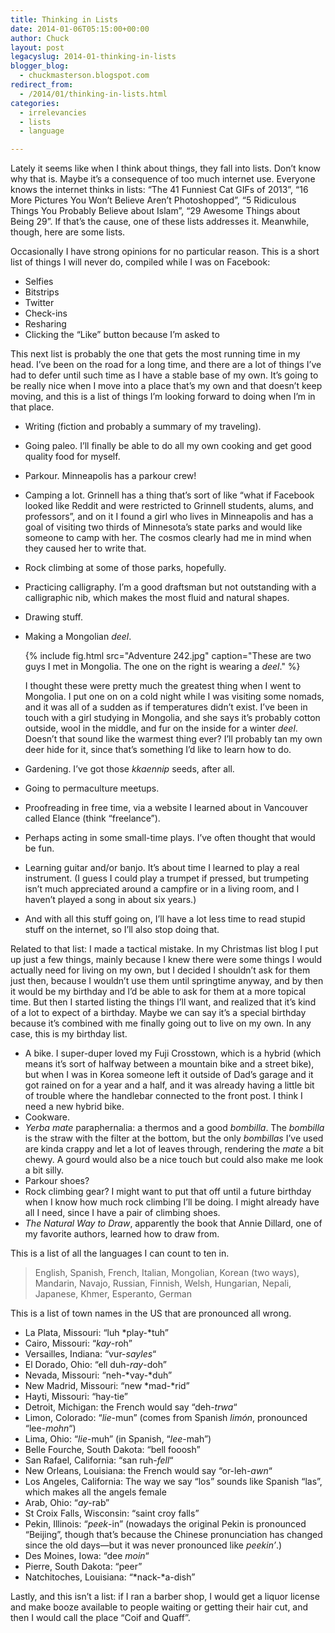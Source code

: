 ```yaml
---
title: Thinking in Lists
date: 2014-01-06T05:15:00+00:00
author: Chuck
layout: post
legacyslug: 2014-01-thinking-in-lists
blogger_blog:
  - chuckmasterson.blogspot.com
redirect_from:
  - /2014/01/thinking-in-lists.html
categories:
  - irrelevancies
  - lists
  - language

---
```


Lately it seems like when I think about things, they fall into lists.
Don’t know why that is. Maybe it’s a consequence of too much
internet use. Everyone knows the internet thinks in lists: “The 41
Funniest Cat GIFs of 2013”, “16 More Pictures You Won’t
Believe Aren’t Photoshopped”, “5 Ridiculous Things You
Probably Believe about Islam”, “29 Awesome Things about Being
29”. If that’s the cause, one of these lists addresses it.
Meanwhile, though, here are some lists. 

Occasionally I have strong opinions for no particular reason. This is a short
list of things I will never do, compiled while I was on Facebook: 

*   Selfies
*   Bitstrips
*   Twitter
*   Check-ins
*   Resharing
*   Clicking the “Like” button because I’m asked to

This next list is probably the one that gets the most running time in my head.
I’ve been on the road for a long time, and there are a lot of things
I’ve had to defer until such time as I have a stable base of my own.
It’s going to be really nice when I move into a place that’s my own
and that doesn’t keep moving, and this is a list of things I’m
looking forward to doing when I’m in that place. 

* Writing (fiction and probably a summary of my traveling).
* Going paleo. I’ll finally be able to do all my own cooking and get good
  quality food for myself. 
* Parkour. Minneapolis has a parkour crew!
* Camping a lot. Grinnell has a thing that’s sort of like “what if Facebook
  looked like Reddit and were restricted to Grinnell students, alums, and
  professors”, and on it I found a girl who lives in Minneapolis and has a goal
  of visiting two thirds of Minnesota’s state parks and would like someone to
  camp with her. The cosmos clearly had me in mind when they caused her to
  write that.
* Rock climbing at some of those parks, hopefully.
* Practicing calligraphy. I’m a good draftsman but not outstanding with a
  calligraphic nib, which makes the most fluid and natural shapes.
* Drawing stuff. 
* Making a Mongolian _deel_.

  {% include fig.html src="Adventure 242.jpg" caption="These are two guys I
  met in Mongolia. The one on the right is wearing a *deel*." %}

  I thought these were pretty much the greatest thing when I went to Mongolia.
  I put one on on a cold night while I was visiting some nomads, and it was all
  of a sudden as if temperatures didn’t exist. I’ve been in touch
  with a girl studying in Mongolia, and she says it’s probably cotton
  outside, wool in the middle, and fur on the inside for a winter *deel*.
  Doesn’t that sound like the warmest thing ever? I’ll probably tan
  my own deer hide for it, since that’s something I’d like to learn
  how to do. 

* Gardening. I’ve got those _kkaennip_ seeds, after all.
* Going to permaculture meetups.
* Proofreading in free time, via a website I learned about in Vancouver called
  Elance (think “freelance”). 
* Perhaps acting in some small-time plays. I’ve often thought that would be
  fun.
* Learning guitar and/or banjo. It’s about time I learned to play a real
  instrument. (I guess I could play a trumpet if pressed, but trumpeting isn’t
  much appreciated around a campfire or in a living room, and I haven’t played
  a song in about six years.)
* And with all this stuff going on, I’ll have a lot less time to read stupid
  stuff on the internet, so I’ll also stop doing that.

Related to that list: I made a tactical mistake. In my Christmas list blog I
put up just a few things, mainly because I knew there were some things I would
actually need for living on my own, but I decided I shouldn’t ask for
them just then, because I wouldn’t use them until springtime anyway, and
by then it would be my birthday and I’d be able to ask for them at a more
topical time. But then I started listing the things I’ll want, and
realized that it’s kind of a lot to expect of a birthday. Maybe we can
say it’s a special birthday because it’s combined with me finally
going out to live on my own. In any case, this is my birthday list.


*   A bike. I super-duper loved my Fuji Crosstown, which is a hybrid (which
    means it’s sort of halfway between a mountain bike and a street bike), but
    when I was in Korea someone left it outside of Dad’s garage and it got
    rained on for a year and a half, and it was already having a little bit of
    trouble where the handlebar connected to the front post. I think I need a
    new hybrid bike.
*   Cookware.
*   _Yerba mate_ paraphernalia: a thermos and a good _bombilla_. The _bombilla_
    is the straw with the filter at the bottom, but the only _bombillas_ I’ve
    used are kinda crappy and let a lot of leaves through, rendering the _mate_
    a bit chewy. A gourd would also be a nice touch but could also make me look
    a bit silly.
*   Parkour shoes?
*   Rock climbing gear? I might want to put that off until a future birthday
    when I know how much rock climbing I’ll be doing. I might already have all
    I need, since I have a pair of climbing shoes.
*   _The Natural Way to Draw_, apparently the book that Annie Dillard, one of
    my favorite authors, learned how to draw from.

This is a list of all the languages I can count to ten in.

> English, Spanish, French, Italian, Mongolian, Korean (two ways), Mandarin,
> Navajo, Russian, Finnish, Welsh, Hungarian, Nepali, Japanese, Khmer,
> Esperanto, German

This is a list of town names in the US that are pronounced all wrong.

*   La Plata, Missouri: “luh *play-*tuh”
*   Cairo, Missouri: “*kay*-roh”
*   Versailles, Indiana: “vur-*sayles*“
*   El Dorado, Ohio: “ell duh-*ray*-doh”
*   Nevada, Missouri: “neh-*vay-*duh”
*   New Madrid, Missouri: “new *mad-*rid”
*   Hayti, Missouri: “hay-tie”
*   Detroit, Michigan: the French would say “deh-*trwa*“
*   Limon, Colorado: “*lie*-mun” (comes from Spanish *limón*, pronounced
    “lee-*mohn*“)
*   Lima, Ohio: “*lie*-muh” (in Spanish, “*lee*-mah”)
*   Belle Fourche, South Dakota: “bell fooosh”
*   San Rafael, California: “san ruh-*fell*“
*   New Orleans, Louisiana: the French would say “or-leh-*awn*“
*   Los Angeles, California: The way we say “los” sounds like Spanish “las”,
    which makes all the angels female
*   Arab, Ohio: “*ay*-rab”
*   St Croix Falls, Wisconsin: “saint croy falls”
*   Pekin, Illinois: “*peek*-in” (nowadays the original Pekin is pronounced
    “Beijing”, though that’s because the Chinese pronunciation has changed
    since the old days—but it was never pronounced like *peekin’*.)
*   Des Moines, Iowa: “dee *moin*“
*   Pierre, South Dakota: “peer”
*   Natchitoches, Louisiana: “*nack-*a-dish”

Lastly, and this isn’t a list: if I ran a barber shop, I would get a
liquor license and make booze available to people waiting or getting their hair
cut, and then I would call the place “Coif and Quaff”.
